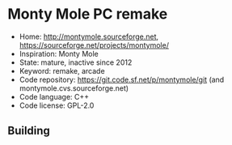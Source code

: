 # Monty Mole PC remake

- Home: http://montymole.sourceforge.net, https://sourceforge.net/projects/montymole/
- Inspiration: Monty Mole
- State: mature, inactive since 2012
- Keyword: remake, arcade
- Code repository: https://git.code.sf.net/p/montymole/git (and montymole.cvs.sourceforge.net)
- Code language: C++
- Code license: GPL-2.0

## Building
